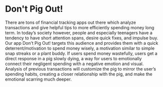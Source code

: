 # Don't Pig Out!

There are tons of financial tracking apps out there which analyze transactions and give helpful tips to more efficiently spending money long term. In today’s society however, people and especially teenagers have a tendency to have short attention spans, desire quick fixes, and impulse buy. Our app Don't Pig Out! targets this audience and provides them with a quick deterrent/motivation to spend money wisely, a motivation similar to simple snap streaks or a plant buddy. If users spend money wastefully, users get a direct response in a pig slowly dying, a way for users to emotionally connect their negligent spending with a negative emotion and visual. Analysis of previous transactions will customize the pig to mirror the user’s spending habits, creating a closer relationship with the pig, and make the emotional scarring much deeper.